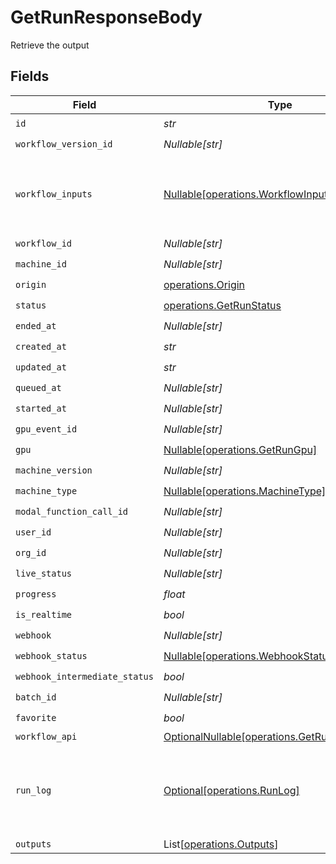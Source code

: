 # GetRunResponseBody

Retrieve the output


## Fields

| Field                                                                                          | Type                                                                                           | Required                                                                                       | Description                                                                                    | Example                                                                                        |
| ---------------------------------------------------------------------------------------------- | ---------------------------------------------------------------------------------------------- | ---------------------------------------------------------------------------------------------- | ---------------------------------------------------------------------------------------------- | ---------------------------------------------------------------------------------------------- |
| `id`                                                                                           | *str*                                                                                          | :heavy_check_mark:                                                                             | N/A                                                                                            |                                                                                                |
| `workflow_version_id`                                                                          | *Nullable[str]*                                                                                | :heavy_check_mark:                                                                             | N/A                                                                                            |                                                                                                |
| `workflow_inputs`                                                                              | [Nullable[operations.WorkflowInputs]](../../models/operations/workflowinputs.md)               | :heavy_check_mark:                                                                             | N/A                                                                                            | {<br/>"input_text": "some external text input",<br/>"input_image": "https://somestatic.png"<br/>} |
| `workflow_id`                                                                                  | *Nullable[str]*                                                                                | :heavy_check_mark:                                                                             | N/A                                                                                            |                                                                                                |
| `machine_id`                                                                                   | *Nullable[str]*                                                                                | :heavy_check_mark:                                                                             | N/A                                                                                            |                                                                                                |
| `origin`                                                                                       | [operations.Origin](../../models/operations/origin.md)                                         | :heavy_check_mark:                                                                             | N/A                                                                                            |                                                                                                |
| `status`                                                                                       | [operations.GetRunStatus](../../models/operations/getrunstatus.md)                             | :heavy_check_mark:                                                                             | N/A                                                                                            |                                                                                                |
| `ended_at`                                                                                     | *Nullable[str]*                                                                                | :heavy_check_mark:                                                                             | N/A                                                                                            |                                                                                                |
| `created_at`                                                                                   | *str*                                                                                          | :heavy_check_mark:                                                                             | N/A                                                                                            |                                                                                                |
| `updated_at`                                                                                   | *str*                                                                                          | :heavy_check_mark:                                                                             | N/A                                                                                            |                                                                                                |
| `queued_at`                                                                                    | *Nullable[str]*                                                                                | :heavy_check_mark:                                                                             | N/A                                                                                            |                                                                                                |
| `started_at`                                                                                   | *Nullable[str]*                                                                                | :heavy_check_mark:                                                                             | N/A                                                                                            |                                                                                                |
| `gpu_event_id`                                                                                 | *Nullable[str]*                                                                                | :heavy_check_mark:                                                                             | N/A                                                                                            |                                                                                                |
| `gpu`                                                                                          | [Nullable[operations.GetRunGpu]](../../models/operations/getrungpu.md)                         | :heavy_check_mark:                                                                             | N/A                                                                                            |                                                                                                |
| `machine_version`                                                                              | *Nullable[str]*                                                                                | :heavy_check_mark:                                                                             | N/A                                                                                            |                                                                                                |
| `machine_type`                                                                                 | [Nullable[operations.MachineType]](../../models/operations/machinetype.md)                     | :heavy_check_mark:                                                                             | N/A                                                                                            |                                                                                                |
| `modal_function_call_id`                                                                       | *Nullable[str]*                                                                                | :heavy_check_mark:                                                                             | N/A                                                                                            |                                                                                                |
| `user_id`                                                                                      | *Nullable[str]*                                                                                | :heavy_check_mark:                                                                             | N/A                                                                                            |                                                                                                |
| `org_id`                                                                                       | *Nullable[str]*                                                                                | :heavy_check_mark:                                                                             | N/A                                                                                            |                                                                                                |
| `live_status`                                                                                  | *Nullable[str]*                                                                                | :heavy_check_mark:                                                                             | N/A                                                                                            |                                                                                                |
| `progress`                                                                                     | *float*                                                                                        | :heavy_check_mark:                                                                             | N/A                                                                                            |                                                                                                |
| `is_realtime`                                                                                  | *bool*                                                                                         | :heavy_check_mark:                                                                             | N/A                                                                                            |                                                                                                |
| `webhook`                                                                                      | *Nullable[str]*                                                                                | :heavy_check_mark:                                                                             | N/A                                                                                            |                                                                                                |
| `webhook_status`                                                                               | [Nullable[operations.WebhookStatus]](../../models/operations/webhookstatus.md)                 | :heavy_check_mark:                                                                             | N/A                                                                                            |                                                                                                |
| `webhook_intermediate_status`                                                                  | *bool*                                                                                         | :heavy_check_mark:                                                                             | N/A                                                                                            |                                                                                                |
| `batch_id`                                                                                     | *Nullable[str]*                                                                                | :heavy_check_mark:                                                                             | N/A                                                                                            |                                                                                                |
| `favorite`                                                                                     | *bool*                                                                                         | :heavy_check_mark:                                                                             | N/A                                                                                            |                                                                                                |
| `workflow_api`                                                                                 | [OptionalNullable[operations.GetRunWorkflowAPI]](../../models/operations/getrunworkflowapi.md) | :heavy_minus_sign:                                                                             | N/A                                                                                            | {}                                                                                             |
| `run_log`                                                                                      | [Optional[operations.RunLog]](../../models/operations/runlog.md)                               | :heavy_minus_sign:                                                                             | N/A                                                                                            | [<br/>{<br/>"logs": "some logs",<br/>"timestamp": 1706631877.3831277<br/>}<br/>]               |
| `outputs`                                                                                      | List[[operations.Outputs](../../models/operations/outputs.md)]                                 | :heavy_minus_sign:                                                                             | N/A                                                                                            |                                                                                                |